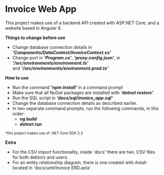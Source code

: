 # Invoice Web App


This project makes use of a backend API created with ASP.NET Core, and a website based in Angular 6.

<b>Things to change before use</b>

<ul>
  <li>Change database connection details in <b><i>'Components/DataContext/InvoiceContext.cs'</b></i></li>
  <li>Change port in <b><i>'Program.cs'</b></i>, <b><i>'proxy.config.json'</b></i>, in <b><i>'/src/environments/environment.ts'</b></i> <br /> and <b><i>'/src/environments/environment.prod.ts'</b></i></li>
</ul>

<b>How to use</b>

<ul>
  <li>Run the command <b><i>'npm install'</b></i> in a command prompt</li>
  <li>Make sure that all NuGet packages are installed with <b><i>'dotnet restore'</b></i>.</li>
  <li>Run the SQL script in <b><i>'docs/sql/invoice_app.sql'</b></i></li>
  <li>Change the database connection details as described earlier.</li>
  <li>In two seperate command prompts, run the following commands, in this order:
    <ul>
      <li><b><i>ng build</b></i></li>
      <li><b><i>dotnet run</b></i></li>
    </ul>
  </li>
</ul>
<small>*this project makes use of .NET Core SDK 2.2</small>

<br />

<b>Extra</b>

<ul>
  <li>For the CSV import functionality, inside 'docs' there are two .CSV files for both debtors and users.</li>
  <li>For an entity relationship diagram, there is one created with Astah located in 'docs/uml/Invoice ERD.asta'</li>
</ul>
